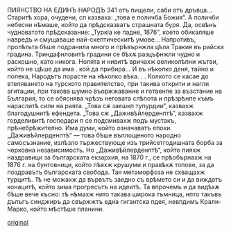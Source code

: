 ﻿ПИЯНСТВО НА ЕДИНЪ НАРОДЪ
341
отъ пищели, саби отъ дръвца... Старитѣ хора, очудени, сп казваха: „това е поличба Божия“. А поличби небесни нѣмаше, който да прѣдсказватъ страшната буря. Да, освѣнъ чудноватото прѣдсказание: „Туркіа ке падне, 1876“, което обикаляше навредъ и смущаваше най-скептическитѣ умове... Напротивъ, пролѣтьта бѣше подранила много и прѣвърнжла цѣла Тракия въ райска градина. Триндафнловитѣ градини се бѣхѫ разцъфнжли чудно и раскошно, като никога. Нолята и нивитѣ вричахж великолѣпни жътви, който не щѣше да има . кой да прибира...
И въ нѣколко деня, тайно и полека, Народътъ порасте на нѣколко вѣка. . .
Колкото се касае до втеляването на турското правителство, при такива открити и нагли агитации, при такова шумно въоржжавание и готвенпе за възстание на България, то се обяснява чрѣзъ неговата слѣпота и прѣзрѣнпе къмъ нараслитѣ сили на раята. „Това сѫ заешкп тупурдии“, казвахж благодушнитѣ ефендета. „Това сж „Даживѣйлерденптѣ“, казвахж горделивитѣ господари п се подсмивахж подъ мустакъ, прѣнебрѣжително. Има думи, който означаватъ епохи. „Даживѣйлерденптѣ“ — това бѣше въплощеното народно самосъзнание, излѣзло тържествующе изъ трийсетгодишната борба за черковна независимость. Но „Даживѣйлерденптѣ“, който пияхж наздравици за българската екзархия, на 1870 г., се прѣобърнахж на 1876 г. на бунтовници, който лѣяхж крушуми и правѣхѫ топове, за да поздравътъ българската свобода.
Тая метаморфоза не схващахж турцитѣ. Тѣ не можахж да вървътъ заедно съ врѣмето си и да виждатъ конацитѣ, който зима прогресътъ на идеитѣ. Та впрочемъ и да видѣхѫ бѣше вече късно: тѣ нѣмахж нито такава широка тъмница, нпто такъвъ дълъгъ синджиръ да свържжтъ една гигантска пдея, невпдимъ Крали-Марко, който мѣстѣше планини.

[original](images/382.jpg)